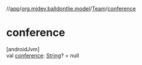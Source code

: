 //[app](../../../index.md)/[org.mjdev.balldontlie.model](../index.md)/[Team](index.md)/[conference](conference.md)

# conference

[androidJvm]\
val [conference](conference.md): [String](https://kotlinlang.org/api/latest/jvm/stdlib/kotlin/-string/index.html)? = null
